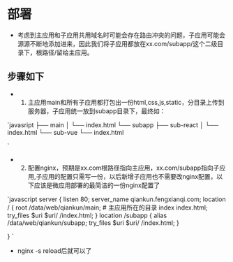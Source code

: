 
# 部署

* 考虑到主应用和子应用共用域名时可能会存在路由冲突的问题，子应用可能会源源不断地添加进来，因此我们将子应用都放在xx.com/subapp/这个二级目录下，根路径/留给主应用。

## 步骤如下

* 1. 主应用main和所有子应用都打包出一份html,css,js,static，分目录上传到服务器，子应用统一放到subapp目录下，最终如：

`javasript
├── main
│   └── index.html
└── subapp
    ├── sub-react
    │   └── index.html
    └── sub-vue
        └── index.html

`

* 2. 配置nginx，预期是xx.com根路径指向主应用，xx.com/subapp指向子应用,子应用的配置只需写一份，以后新增子应用也不需要改nginx配置，以下应该是微应用部署的最简洁的一份nginx配置了

`javascript
server {
    listen       80;
    server_name qiankun.fengxianqi.com;
    location / {
      root   /data/web/qiankun/main;  # 主应用所在的目录
      index index.html;
      try_files $uri $uri/ /index.html;
    }
    location /subapp {
      alias /data/web/qiankun/subapp;
      try_files $uri $uri/ /index.html;
    }

}
`

* nginx -s reload后就可以了
